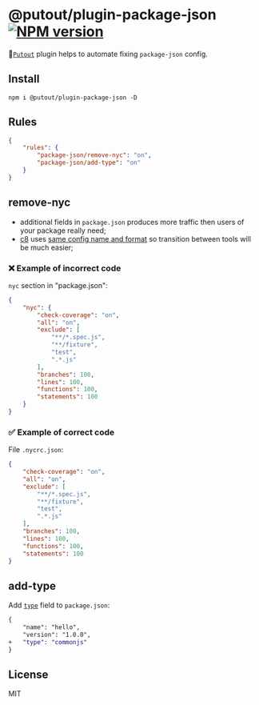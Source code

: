 # @putout/plugin-package-json [![NPM version][NPMIMGURL]][NPMURL]

[NPMIMGURL]: https://img.shields.io/npm/v/@putout/plugin-package-json.svg?style=flat&longCache=true
[NPMURL]: https://npmjs.org/package/@putout/plugin-package-json"npm"

🐊[`Putout`](https://github.com/coderaiser/putout) plugin helps to automate fixing `package-json` config.

## Install

```
npm i @putout/plugin-package-json -D
```

## Rules

```json
{
    "rules": {
        "package-json/remove-nyc": "on",
        "package-json/add-type": "on"
    }
}
```

## remove-nyc

- additional fields in `package.json` produces more traffic then users of your package really need;
- [c8](https://github.com/bcoe/c8) uses [same config name and format](https://github.com/bcoe/c8/blob/v7.3.5/lib/parse-args.js#L8) so transition between tools will be much easier;

### ❌ Example of incorrect code

`nyc` section in "package.json":

```json
{
    "nyc": {
        "check-coverage": "on",
        "all": "on",
        "exclude": [
            "**/*.spec.js",
            "**/fixture",
            "test",
            ".*.js"
        ],
        "branches": 100,
        "lines": 100,
        "functions": 100,
        "statements": 100
    }
}
```

### ✅ Example of correct code

File `.nycrc.json`:

```json
{
    "check-coverage": "on",
    "all": "on",
    "exclude": [
        "**/*.spec.js",
        "**/fixture",
        "test",
        ".*.js"
    ],
    "branches": 100,
    "lines": 100,
    "functions": 100,
    "statements": 100
}
```

## add-type

Add [`type`](https://nodejs.org/dist/latest-v17.x/docs/api/packages.html#type) field to `package.json`:

```diff
{
    "name": "hello",
    "version": "1.0.0",
+   "type": "commonjs"
}
```

## License

MIT
